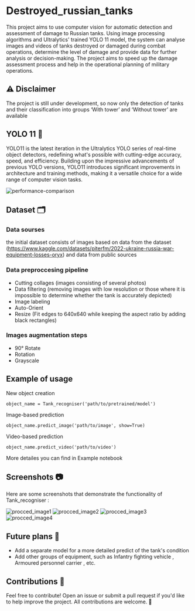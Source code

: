 # Destroyed_russian_tanks

This project aims to use computer vision for automatic detection and assessment of damage to Russian tanks. Using image processing algorithms and Ultralytics' trained YOLO 11 model, the system can analyse images and videos of tanks destroyed or damaged during combat operations, determine the level of damage and provide data for further analysis or decision-making. The project aims to speed up the damage assessment process and help in the operational planning of military operations.

## ⚠️ Disclaimer 

The project is still under development, so now only the detection of tanks and their classification into groups ‘With tower’ and ‘Without tower’ are available

## YOLO 11 🤖

YOLO11 is the latest iteration in the Ultralytics YOLO series of real-time object detectors, redefining what's possible with cutting-edge accuracy, speed, and efficiency. Building upon the impressive advancements of previous YOLO versions, YOLO11 introduces significant improvements in architecture and training methods, making it a versatile choice for a wide range of computer vision tasks.

![performance-comparison](https://github.com/user-attachments/assets/1e355ca4-26a7-438e-8ce8-375da9dc5557)



## Dataset 🗂
### Data sourses 
the initial dataset consists of images based on data from the dataset (https://www.kaggle.com/datasets/piterfm/2022-ukraine-russia-war-equipment-losses-oryx) and data from public sources

### Data preproccesing pipeline
- Cutting collages (images consisting of several photos)
- Data filtering
(removing images with low resolution
or those where it is impossible to determine
whether the tank is accurately depicted)
- Image labeling
- Auto-Orient
- Resize (Fit edges to 640x640 while keeping the aspect ratio by adding black rectangles)

### Images augmentation steps 
- 90° Rotate 
- Rotation
- Grayscale

## Example of usage
New object creation 
```
object_name = Tank_recogniser('path/to/pretrained/model')
```

Image-based prediction 
```
object_name.predict_image('path/to/image', show=True)
```

Video-based prediction
```
object_name.predict_video('path/to/video') 
```
More detailes you can find in Example notebook
## Screenshots 📷
Here are some screenshots that demonstrate the functionality of Tank_recogniser :

![procced_image1](https://github.com/user-attachments/assets/fe4e0dcf-c46e-4901-bce0-86d6ecce9b9a)
![procced_image2](https://github.com/user-attachments/assets/84af7b34-7fb1-4413-ab67-fb0ddb90017d)
![procced_image3](https://github.com/user-attachments/assets/3557dabf-9cf3-4c31-b88d-426690ad163a)
![procced_image4](https://github.com/user-attachments/assets/2658a12a-bce1-48dc-a943-7256be8f6168)

## Future plans 🚀

- Add a separate model for a more detailed predict of the tank's condition
- Add other groups of equipment, such as Infantry fighting vehicle , Armoured personnel carrier , etc.

## Contributions 🤝
Feel free to contribute! Open an issue or submit a pull request if you'd like to help improve the project. All contributions are welcome. 🙌
